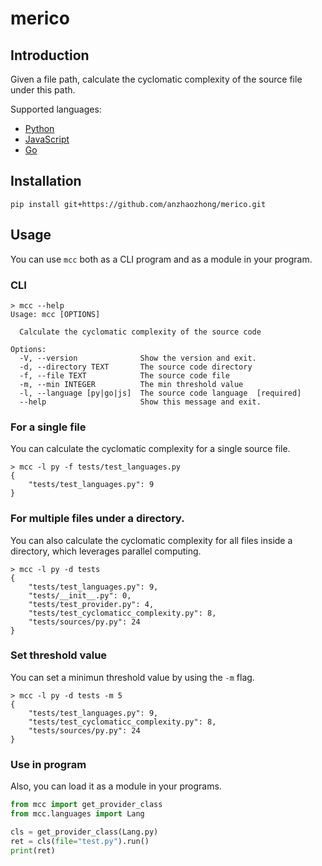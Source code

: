 # merico


## Introduction

Given a file path, calculate the cyclomatic complexity of the source file under this path.

Supported languages:

- [Python](https://github.com/tree-sitter/tree-sitter-python)
- [JavaScript](https://github.com/tree-sitter/tree-sitter-javascript)
- [Go](https://github.com/tree-sitter/tree-sitter-go)

## Installation

```shell
pip install git+https://github.com/anzhaozhong/merico.git
```

## Usage

You can use `mcc` both as a CLI program and as a module in your program.

### CLI

```shell
> mcc --help
Usage: mcc [OPTIONS]

  Calculate the cyclomatic complexity of the source code

Options:
  -V, --version              Show the version and exit.
  -d, --directory TEXT       The source code directory
  -f, --file TEXT            The source code file
  -m, --min INTEGER          The min threshold value
  -l, --language [py|go|js]  The source code language  [required]
  --help                     Show this message and exit.
```

### For a single file

You can calculate the cyclomatic complexity for a single source file.

```shell
> mcc -l py -f tests/test_languages.py
{
    "tests/test_languages.py": 9
}
```

### For multiple files under a directory.

You can also calculate the cyclomatic complexity for all files inside a directory, which leverages parallel computing.

```shell
> mcc -l py -d tests
{
    "tests/test_languages.py": 9,
    "tests/__init__.py": 0,
    "tests/test_provider.py": 4,
    "tests/test_cyclomaticc_complexity.py": 8,
    "tests/sources/py.py": 24
}
```

### Set threshold value

You can set a minimun threshold value by using the `-m` flag.

```shell
> mcc -l py -d tests -m 5
{
    "tests/test_languages.py": 9,
    "tests/test_cyclomaticc_complexity.py": 8,
    "tests/sources/py.py": 24
}
```

### Use in program

Also, you can load it as a module in your programs.

```python
from mcc import get_provider_class
from mcc.languages import Lang

cls = get_provider_class(Lang.py)
ret = cls(file="test.py").run()
print(ret)
```
